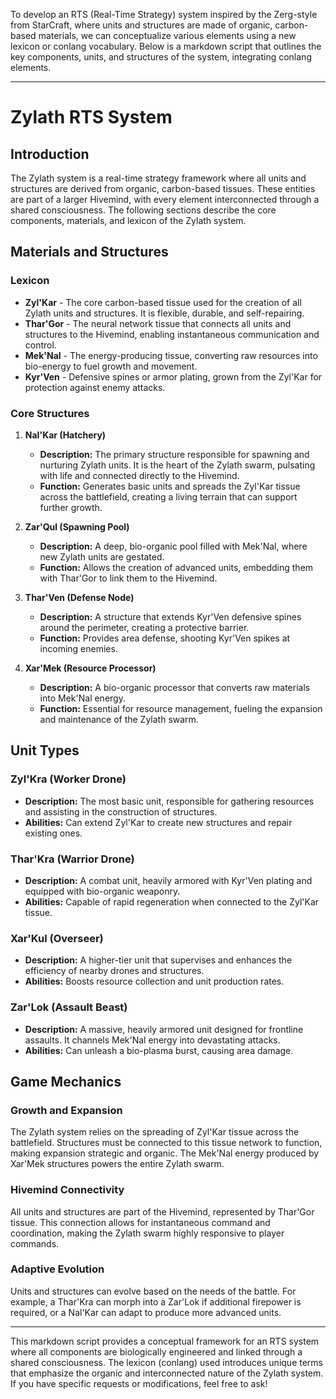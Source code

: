 To develop an RTS (Real-Time Strategy) system inspired by the Zerg-style from StarCraft, where units and structures are made of organic, carbon-based materials, we can conceptualize various elements using a new lexicon or conlang vocabulary. Below is a markdown script that outlines the key components, units, and structures of the system, integrating conlang elements.

---

# **Zylath RTS System**

## **Introduction**
The Zylath system is a real-time strategy framework where all units and structures are derived from organic, carbon-based tissues. These entities are part of a larger Hivemind, with every element interconnected through a shared consciousness. The following sections describe the core components, materials, and lexicon of the Zylath system.

## **Materials and Structures**

### **Lexicon**

- **Zyl'Kar** - The core carbon-based tissue used for the creation of all Zylath units and structures. It is flexible, durable, and self-repairing.
- **Thar'Gor** - The neural network tissue that connects all units and structures to the Hivemind, enabling instantaneous communication and control.
- **Mek'Nal** - The energy-producing tissue, converting raw resources into bio-energy to fuel growth and movement.
- **Kyr'Ven** - Defensive spines or armor plating, grown from the Zyl'Kar for protection against enemy attacks.

### **Core Structures**

1. **Nal'Kar (Hatchery)**
   - **Description:** The primary structure responsible for spawning and nurturing Zylath units. It is the heart of the Zylath swarm, pulsating with life and connected directly to the Hivemind.
   - **Function:** Generates basic units and spreads the Zyl'Kar tissue across the battlefield, creating a living terrain that can support further growth.
   
2. **Zar'Qul (Spawning Pool)**
   - **Description:** A deep, bio-organic pool filled with Mek'Nal, where new Zylath units are gestated.
   - **Function:** Allows the creation of advanced units, embedding them with Thar'Gor to link them to the Hivemind.

3. **Thar'Ven (Defense Node)**
   - **Description:** A structure that extends Kyr'Ven defensive spines around the perimeter, creating a protective barrier.
   - **Function:** Provides area defense, shooting Kyr'Ven spikes at incoming enemies.

4. **Xar'Mek (Resource Processor)**
   - **Description:** A bio-organic processor that converts raw materials into Mek'Nal energy.
   - **Function:** Essential for resource management, fueling the expansion and maintenance of the Zylath swarm.

## **Unit Types**

### **Zyl'Kra (Worker Drone)**
- **Description:** The most basic unit, responsible for gathering resources and assisting in the construction of structures.
- **Abilities:** Can extend Zyl'Kar to create new structures and repair existing ones.

### **Thar'Kra (Warrior Drone)**
- **Description:** A combat unit, heavily armored with Kyr'Ven plating and equipped with bio-organic weaponry.
- **Abilities:** Capable of rapid regeneration when connected to the Zyl'Kar tissue.

### **Xar'Kul (Overseer)**
- **Description:** A higher-tier unit that supervises and enhances the efficiency of nearby drones and structures.
- **Abilities:** Boosts resource collection and unit production rates.

### **Zar'Lok (Assault Beast)**
- **Description:** A massive, heavily armored unit designed for frontline assaults. It channels Mek'Nal energy into devastating attacks.
- **Abilities:** Can unleash a bio-plasma burst, causing area damage.

## **Game Mechanics**

### **Growth and Expansion**
The Zylath system relies on the spreading of Zyl'Kar tissue across the battlefield. Structures must be connected to this tissue network to function, making expansion strategic and organic. The Mek'Nal energy produced by Xar'Mek structures powers the entire Zylath swarm.

### **Hivemind Connectivity**
All units and structures are part of the Hivemind, represented by Thar'Gor tissue. This connection allows for instantaneous command and coordination, making the Zylath swarm highly responsive to player commands.

### **Adaptive Evolution**
Units and structures can evolve based on the needs of the battle. For example, a Thar'Kra can morph into a Zar'Lok if additional firepower is required, or a Nal'Kar can adapt to produce more advanced units.

---

This markdown script provides a conceptual framework for an RTS system where all components are biologically engineered and linked through a shared consciousness. The lexicon (conlang) used introduces unique terms that emphasize the organic and interconnected nature of the Zylath system. If you have specific requests or modifications, feel free to ask!
